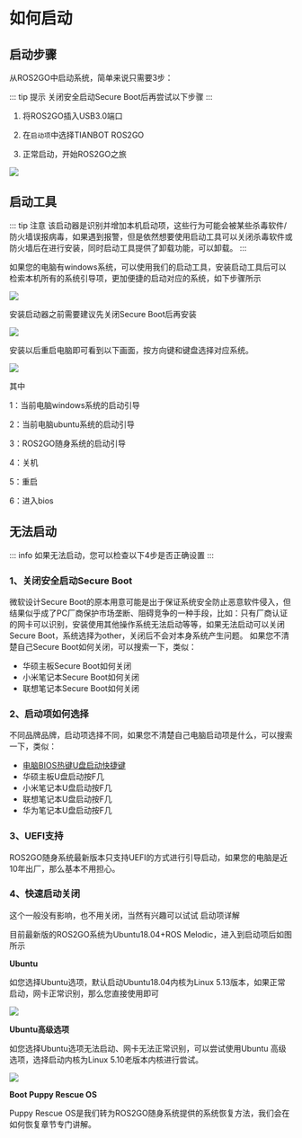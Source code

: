 # 如何启动

## 启动步骤

从ROS2GO中启动系统，简单来说只需要3步：

::: tip 提示
关闭安全启动Secure Boot后再尝试以下步骤
:::

1. 将ROS2GO插入USB3.0端口

2. 在`启动项`中选择TIANBOT ROS2GO

3. 正常启动，开始ROS2GO之旅

![](https://tianbot-pic.oss-cn-beijing.aliyuncs.com/tianbot/202109241902600.webp)

## 启动工具

::: tip 注意
该启动器是识别并增加本机启动项，这些行为可能会被某些杀毒软件/防火墙误报病毒，如果遇到报警，但是依然想要使用启动工具可以关闭杀毒软件或防火墙后在进行安装，同时启动工具提供了卸载功能，可以卸载。
:::

如果您的电脑有windows系统，可以使用我们的启动工具，安装启动工具后可以检索本机所有的系统引导项，更加便捷的启动对应的系统，如下步骤所示

![](https://tianbot-pic.oss-cn-beijing.aliyuncs.com/tianbot/202208292138118.png)

安装启动器之前需要建议先关闭Secure Boot后再安装

![](https://tianbot-pic.oss-cn-beijing.aliyuncs.com/tianbot/202208292145340.png)

安装以后重启电脑即可看到以下画面，按方向键和键盘选择对应系统。

![](https://tianbot-pic.oss-cn-beijing.aliyuncs.com/tianbot/202208292153343.png)

其中

1：当前电脑windows系统的启动引导

2：当前电脑ubuntu系统的启动引导

3：ROS2GO随身系统的启动引导

4：关机

5：重启

6：进入bios

## 无法启动

::: info
如果无法启动，您可以检查以下4步是否正确设置
:::

### 1、关闭安全启动Secure Boot

微软设计Secure Boot的原本用意可能是出于保证系统安全防止恶意软件侵入，但结果似乎成了PC厂商保护市场垄断、阻碍竞争的一种手段，比如：只有厂商认证的网卡可以识别，安装使用其他操作系统无法启动等等，如果无法启动可以关闭Secure Boot，系统选择为other，关闭后不会对本身系统产生问题。
如果您不清楚自己Secure Boot如何关闭，可以搜索一下，类似：

- 华硕主板Secure Boot如何关闭
- 小米笔记本Secure Boot如何关闭
- 联想笔记本Secure Boot如何关闭

### 2、启动项如何选择

不同品牌品牌，启动项选择不同，如果您不清楚自己电脑启动项是什么，可以搜索一下，类似：

- [电脑BIOS热键U盘启动快捷键](https://www.bing.com/search?q=%E7%94%B5%E8%84%91BIOS%E7%83%AD%E9%94%AEU%E7%9B%98%E5%90%AF%E5%8A%A8%E5%BF%AB%E6%8D%B7%E9%94%AE)
- 华硕主板U盘启动按F几
- 小米笔记本U盘启动按F几
- 联想笔记本U盘启动按F几
- 华为笔记本U盘启动按F几

### 3、UEFI支持

ROS2GO随身系统最新版本只支持UEFI的方式进行引导启动，如果您的电脑是近10年出厂，那么基本不用担心。

### 4、快速启动关闭

这个一般没有影响，也不用关闭，当然有兴趣可以试试
启动项详解

目前最新版的ROS2GO系统为Ubuntu18.04+ROS Melodic，进入到启动项后如图所示

**Ubuntu**

如您选择Ubuntu选项，默认启动Ubuntu18.04内核为Linux 5.13版本，如果正常启动，网卡正常识别，那么您直接使用即可

![](https://tianbot-pic.oss-cn-beijing.aliyuncs.com/tianbot/202109241903118.webp)

**Ubuntu高级选项**

如您选择Ubuntu选项无法启动、网卡无法正常识别，可以尝试使用Ubuntu 高级选项，选择启动内核为Linux 5.10老版本内核进行尝试。

![](https://tianbot-pic.oss-cn-beijing.aliyuncs.com/tianbot/202109241903885.webp)

**Boot Puppy Rescue OS**

Puppy Rescue OS是我们转为ROS2GO随身系统提供的系统恢复方法，我们会在如何恢复章节专门讲解。